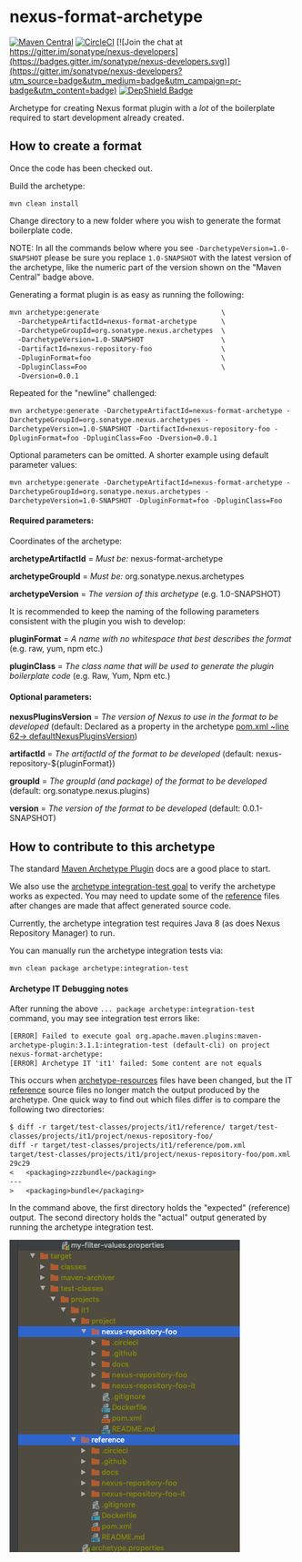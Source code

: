# nexus-format-archetype

<!--
[Maven Central - Snapshot](https://repository.sonatype.org/content/repositories/snapshots/org/sonatype/nexus/archetypes/nexus-format-archetype/)
-->
[![Maven Central](https://img.shields.io/maven-central/v/org.sonatype.nexus.archetypes/nexus-format-archetype.svg?label=Maven%20Central)](https://search.maven.org/search?q=g:%22org.sonatype.nexus.archetypes%22%20AND%20a:%22nexus-format-archetype%22)
[![CircleCI](https://circleci.com/gh/sonatype-nexus-community/nexus-format-archetype.svg?style=svg)](https://circleci.com/gh/sonatype-nexus-community/nexus-format-archetype) 
[![Join the chat at https://gitter.im/sonatype/nexus-developers](https://badges.gitter.im/sonatype/nexus-developers.svg)](https://gitter.im/sonatype/nexus-developers?utm_source=badge&utm_medium=badge&utm_campaign=pr-badge&utm_content=badge)
[![DepShield Badge](https://depshield.sonatype.org/badges/sonatype-nexus-community/nexus-format-archetype/depshield.svg)](https://depshield.github.io)

Archetype for creating Nexus format plugin with a _lot_ of the boilerplate required to start development already created.

## How to create a format
Once the code has been checked out.

Build the archetype:

    mvn clean install

Change directory to a new folder where you wish to generate the format boilerplate code.

NOTE: In all the commands below where you see `-DarchetypeVersion=1.0-SNAPSHOT` please be sure you replace
`1.0-SNAPSHOT` with the latest version of the archetype, like the numeric part of the version shown on the "Maven Central" badge above.
 
Generating a format plugin is as easy as running the following:
     
    mvn archetype:generate                              \ 
      -DarchetypeArtifactId=nexus-format-archetype      \
      -DarchetypeGroupId=org.sonatype.nexus.archetypes  \
      -DarchetypeVersion=1.0-SNAPSHOT                   \
      -DartifactId=nexus-repository-foo                 \
      -DpluginFormat=foo                                \
      -DpluginClass=Foo                                 \
      -Dversion=0.0.1

Repeated for the "newline" challenged:

    mvn archetype:generate -DarchetypeArtifactId=nexus-format-archetype -DarchetypeGroupId=org.sonatype.nexus.archetypes -DarchetypeVersion=1.0-SNAPSHOT -DartifactId=nexus-repository-foo -DpluginFormat=foo -DpluginClass=Foo -Dversion=0.0.1
    
Optional parameters can be omitted. A shorter example using default parameter values:

    mvn archetype:generate -DarchetypeArtifactId=nexus-format-archetype -DarchetypeGroupId=org.sonatype.nexus.archetypes -DarchetypeVersion=1.0-SNAPSHOT -DpluginFormat=foo -DpluginClass=Foo

#### Required parameters:

Coordinates of the archetype:

**archetypeArtifactId** = _Must be:_ nexus-format-archetype

**archetypeGroupId** = _Must be:_ org.sonatype.nexus.archetypes

**archetypeVersion** = _The version of this archetype_ (e.g. 1.0-SNAPSHOT)

It is recommended to keep the naming of the following parameters consistent with the plugin you wish to develop:

**pluginFormat** = _A name with no whitespace that best describes the format_ (e.g. raw, yum, npm etc.)

**pluginClass** = _The class name that will be used to generate the plugin boilerplate code_ (e.g. Raw, Yum, Npm etc.)

#### Optional parameters:

**nexusPluginsVersion** = _The version of Nexus to use in the format to be developed_ 
(default: Declared as a property in the archetype [pom.xml ~line 62-> defaultNexusPluginsVersion](./pom.xml#L62]))

**artifactId** = _The artifactId of the format to be developed_ (default: nexus-repository-${pluginFormat})

**groupId** = _The groupId (and package) of the format to be developed_ (default: org.sonatype.nexus.plugins)

**version** = _The version of the format to be developed_ (default: 0.0.1-SNAPSHOT)     

## How to contribute to this archetype

The standard [Maven Archetype Plugin](https://maven.apache.org/archetype/maven-archetype-plugin/index.html) 
docs are a good place to start.

We also use the [archetype integration-test goal](https://maven.apache.org/archetype/maven-archetype-plugin/integration-test-mojo.html)
to verify the archetype works as expected. You may need to update some of the [reference](src/test/resources/projects/it1/reference/)
files after changes are made that affect generated source code. 

Currently, the archetype integration test requires Java 8 (as does Nexus Repository Manager) to run.

You can manually run the archetype integration tests via:

    mvn clean package archetype:integration-test

#### Archetype IT Debugging notes

  After running the above `... package archetype:integration-test` command, you may see integration test errors like:
  
    [ERROR] Failed to execute goal org.apache.maven.plugins:maven-archetype-plugin:3.1.1:integration-test (default-cli) on project nexus-format-archetype: 
    [ERROR] Archetype IT 'it1' failed: Some content are not equals

  This occurs when [archetype-resources](src/main/resources) files have been changed, 
  but the IT [reference](src/test/resources/projects/it1/reference) source files no longer match the output 
  produced by the archetype. One quick way to find out which files differ is to compare the following two
  directories:
  
    $ diff -r target/test-classes/projects/it1/reference/ target/test-classes/projects/it1/project/nexus-repository-foo/
    diff -r target/test-classes/projects/it1/reference/pom.xml target/test-classes/projects/it1/project/nexus-repository-foo/pom.xml
    29c29
    <   <packaging>zzzbundle</packaging>
    ---
    >   <packaging>bundle</packaging>

  In the command above, the first directory holds the "expected" (reference) output. The second directory holds the "actual" output generated 
  by running the archetype integration test. 

  ![ITreferenceDiff](doc/images/diffITFolders.png)
